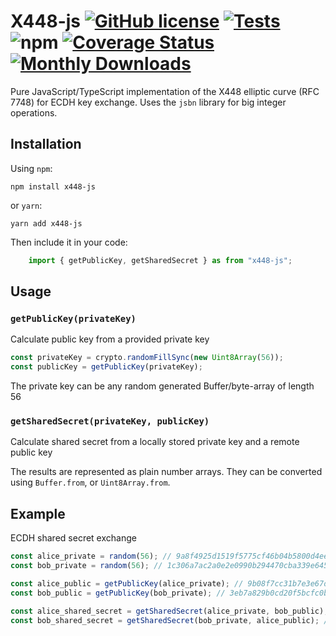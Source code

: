 # X448-js [![GitHub license](https://img.shields.io/github/license/Iskander508/X448-js?style=flat)](https://github.com/Iskander508/X448-js/blob/master/LICENSE) [![Tests](https://github.com/Iskander508/X448-js/workflows/CI/badge.svg)](https://github.com/Iskander508/X448-js/actions) ![npm](https://img.shields.io/npm/v/x448-js) [![Coverage Status][coveralls-img]][coveralls-url] [![Monthly Downloads][downloads-img]][downloads-url]

[coveralls-url]: https://coveralls.io/github/Iskander508/X448-js?branch=master
[coveralls-img]: https://coveralls.io/repos/Iskander508/X448-js/badge.svg?branch=master&service=github
[downloads-url]: https://www.npmjs.com/package/x448-js
[downloads-img]: https://img.shields.io/npm/dm/x448-js.svg

Pure JavaScript/TypeScript implementation of the X448 elliptic curve (RFC 7748) for ECDH key exchange. Uses the `jsbn` library for big integer operations.

## Installation

Using `npm`:

    npm install x448-js

or `yarn`:

    yarn add x448-js

Then include it in your code:

```ts
    import { getPublicKey, getSharedSecret } as from "x448-js";
```

## Usage

### `getPublicKey(privateKey)`

Calculate public key from a provided private key

```ts
const privateKey = crypto.randomFillSync(new Uint8Array(56));
const publicKey = getPublicKey(privateKey);
```

The private key can be any random generated Buffer/byte-array of length 56

### `getSharedSecret(privateKey, publicKey)`

Calculate shared secret from a locally stored private key and a remote public key

The results are represented as plain number arrays. They can be converted using `Buffer.from`, or `Uint8Array.from`.

## Example

ECDH shared secret exchange

```ts
const alice_private = random(56); // 9a8f4925d1519f5775cf46b04b5800d4ee9ee8bae8bc5565d498c28dd9c9baf574a9419744897391006382a6f127ab1d9ac2d8c0a598726b
const bob_private = random(56); // 1c306a7ac2a0e2e0990b294470cba339e6453772b075811d8fad0d1d6927c120bb5ee8972b0d3e21374c9c921b09d1b0366f10b65173992d

const alice_public = getPublicKey(alice_private); // 9b08f7cc31b7e3e67d22d5aea121074a273bd2b83de09c63faa73d2c22c5d9bbc836647241d953d40c5b12da88120d53177f80e532c41fa0
const bob_public = getPublicKey(bob_private); // 3eb7a829b0cd20f5bcfc0b599b6feccf6da4627107bdb0d4f345b43027d8b972fc3e34fb4232a13ca706dcb57aec3dae07bdc1c67bf33609

const alice_shared_secret = getSharedSecret(alice_private, bob_public); // 07fff4181ac6cc95ec1c16a94a0f74d12da232ce40a77552281d282bb60c0b56fd2464c335543936521c24403085d59a449a5037514a879d
const bob_shared_secret = getSharedSecret(bob_private, alice_public); // 07fff4181ac6cc95ec1c16a94a0f74d12da232ce40a77552281d282bb60c0b56fd2464c335543936521c24403085d59a449a5037514a879d
```
